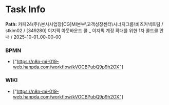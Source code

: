 # Task Info

**Path:** 카페24(주)\본사사업장\[CG]MI본부\고객성장센터\시너지그룹\비즈커넥트팀 / stkim02 / [349280] 이지픽 아웃바운드 콜 _ 이지픽 계정 확대를 위한 1차 콜드콜 안내 / 2025-10-01_00-00-00

### BPMN
- ["https://n8n-mi-019-web.hanpda.com/workflow/kVOCBPubQ9p9h2OX"]

### WIKI
- ["https://n8n-mi-019-web.hanpda.com/workflow/kVOCBPubQ9p9h2OX"]

